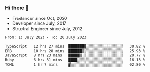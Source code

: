 ### Hi there 👋

- Freelancer since Oct, 2020
- Developer since July, 2017
- Structral Engineer since July, 2012

<!--START_SECTION:waka-->

```txt
From: 13 July 2023 - To: 20 July 2023

TypeScript   12 hrs 27 mins  ███████▓░░░░░░░░░░░░░░░░░   30.82 %
ERB          10 hrs 28 mins  ██████▒░░░░░░░░░░░░░░░░░░   25.93 %
JavaScript   8 hrs 23 mins   █████▒░░░░░░░░░░░░░░░░░░░   20.77 %
Ruby         6 hrs 31 mins   ████░░░░░░░░░░░░░░░░░░░░░   16.13 %
TOML         1 hr 7 mins     ▓░░░░░░░░░░░░░░░░░░░░░░░░   02.80 %
```

<!--END_SECTION:waka-->

